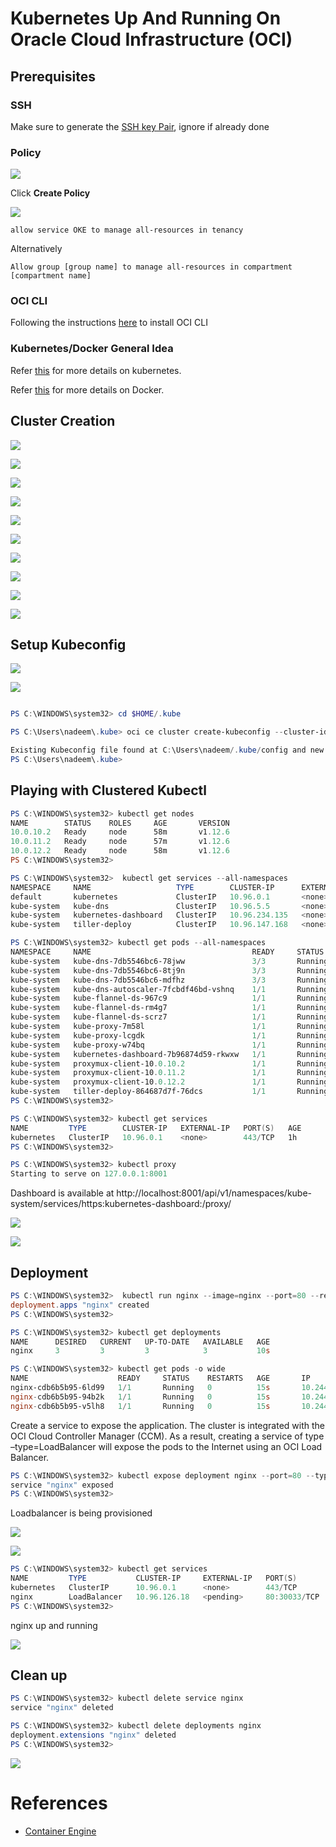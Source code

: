 # Kubernetes Up And Running On Oracle Cloud Infrastructure (OCI)

## Prerequisites

### SSH

Make sure to generate the [SSH key Pair](GeneratingSshKey.md), ignore if already done

### Policy 

![](../resources/k8s-click-policies.png)

Click **Create Policy**

![](../resources/k8s-create-policy.png)

```
allow service OKE to manage all-resources in tenancy

```
Alternatively
```
Allow group [group name] to manage all-resources in compartment [compartment name]

```

### OCI CLI

Following the instructions [here](OciCliUpAndRunningOnWindows.md) to install OCI CLI


### Kubernetes/Docker General Idea

Refer [this](https://github.com/enabling-cloud/kubernetes-learning) for more details on kubernetes.

Refer [this](https://github.com/enabling-cloud/docker-learning) for more details on Docker.


## Cluster Creation

![](../resources/k8s-navigate-to-oke.png)

![](../resources/k8s-click-create-cluster.png)

![](../resources/k8s-cluster-name.png)


![](../resources/k8s-vcn-confirm.png)

![](../resources/k8s-node-pool-confirm.png)

![](../resources/k8s-add-aon.png)

![](../resources/k8s-cluster-creation-details.png)

![](../resources/k8s-cluster-creating.png)

![](../resources/k8s-cluster-created.png)

![](../resources/k8s-getting-started.png)


## Setup Kubeconfig


![](../resources/k8s-click-access-kubeconfig.png)


![](../resources/k8s-kubeconfig-details.png)

```Powershell

PS C:\WINDOWS\system32> cd $HOME/.kube

PS C:\Users\nadeem\.kube> oci ce cluster create-kubeconfig --cluster-id ocid1.cluster.oc1.eu-frankfurt-1.aaaaaaaaafswimjrmfstoylgme2dczbymy3wezlbgi4tombtgctgkylggztg --file $HOME/.kube/config --region eu-frankfurt-1

Existing Kubeconfig file found at C:\Users\nadeem/.kube/config and new config merged into it
PS C:\Users\nadeem\.kube>
```

## Playing with Clustered Kubectl


```Powershell
PS C:\WINDOWS\system32> kubectl get nodes
NAME        STATUS    ROLES     AGE       VERSION
10.0.10.2   Ready     node      58m       v1.12.6
10.0.11.2   Ready     node      57m       v1.12.6
10.0.12.2   Ready     node      58m       v1.12.6
PS C:\WINDOWS\system32>

```


```Powershell
PS C:\WINDOWS\system32>  kubectl get services --all-namespaces
NAMESPACE     NAME                   TYPE        CLUSTER-IP      EXTERNAL-IP   PORT(S)         AGE
default       kubernetes             ClusterIP   10.96.0.1       <none>        443/TCP         1h
kube-system   kube-dns               ClusterIP   10.96.5.5       <none>        53/UDP,53/TCP   1h
kube-system   kubernetes-dashboard   ClusterIP   10.96.234.135   <none>        443/TCP         1h
kube-system   tiller-deploy          ClusterIP   10.96.147.168   <none>        44134/TCP       1h

```


```Powershell
PS C:\WINDOWS\system32> kubectl get pods --all-namespaces
NAMESPACE     NAME                                    READY     STATUS    RESTARTS   AGE
kube-system   kube-dns-7db5546bc6-78jww               3/3       Running   0          57m
kube-system   kube-dns-7db5546bc6-8tj9n               3/3       Running   0          58m
kube-system   kube-dns-7db5546bc6-mdfhz               3/3       Running   0          1h
kube-system   kube-dns-autoscaler-7fcbdf46bd-vshnq    1/1       Running   0          1h
kube-system   kube-flannel-ds-967c9                   1/1       Running   1          58m
kube-system   kube-flannel-ds-rm4g7                   1/1       Running   1          58m
kube-system   kube-flannel-ds-scrz7                   1/1       Running   1          57m
kube-system   kube-proxy-7m58l                        1/1       Running   0          58m
kube-system   kube-proxy-lcgdk                        1/1       Running   0          58m
kube-system   kube-proxy-w74bq                        1/1       Running   0          57m
kube-system   kubernetes-dashboard-7b96874d59-rkwxw   1/1       Running   0          1h
kube-system   proxymux-client-10.0.10.2               1/1       Running   0          58m
kube-system   proxymux-client-10.0.11.2               1/1       Running   0          57m
kube-system   proxymux-client-10.0.12.2               1/1       Running   0          58m
kube-system   tiller-deploy-864687d7f-76dcs           1/1       Running   0          1h
PS C:\WINDOWS\system32>

```


```Powershell
PS C:\WINDOWS\system32> kubectl get services
NAME         TYPE        CLUSTER-IP   EXTERNAL-IP   PORT(S)   AGE
kubernetes   ClusterIP   10.96.0.1    <none>        443/TCP   1h
PS C:\WINDOWS\system32>

```


```Powershell
PS C:\WINDOWS\system32> kubectl proxy
Starting to serve on 127.0.0.1:8001
```
Dashboard is available at http://localhost:8001/api/v1/namespaces/kube-system/services/https:kubernetes-dashboard:/proxy/


![](../resources/k8s-dashboard-login.png)

![](../resources/k8s-dashboard.png)



## Deployment

```Powershell
PS C:\WINDOWS\system32>  kubectl run nginx --image=nginx --port=80 --replicas=3
deployment.apps "nginx" created
PS C:\WINDOWS\system32>

```


```Powershell
PS C:\WINDOWS\system32> kubectl get deployments
NAME      DESIRED   CURRENT   UP-TO-DATE   AVAILABLE   AGE
nginx     3         3         3            3           10s

```



```Powershell
PS C:\WINDOWS\system32> kubectl get pods -o wide
NAME                    READY     STATUS    RESTARTS   AGE       IP           NODE
nginx-cdb6b5b95-6ld99   1/1       Running   0          15s       10.244.0.6   10.0.10.2
nginx-cdb6b5b95-94b2k   1/1       Running   0          15s       10.244.1.4   10.0.12.2
nginx-cdb6b5b95-v5lh8   1/1       Running   0          15s       10.244.2.2   10.0.11.2

```

Create a service to expose the application. The cluster is integrated with the OCI Cloud Controller Manager (CCM). As a result, creating a service of type –type=LoadBalancer will expose the pods to the Internet using an OCI Load Balancer.

```Powershell
PS C:\WINDOWS\system32> kubectl expose deployment nginx --port=80 --type=LoadBalancer
service "nginx" exposed
PS C:\WINDOWS\system32>

```

Loadbalancer is being provisioned

![](../resources/k8s-lb-being-created.png)

![](../resources/k8s-lb-created.png)



```Powershell
PS C:\WINDOWS\system32> kubectl get services
NAME         TYPE           CLUSTER-IP     EXTERNAL-IP   PORT(S)        AGE
kubernetes   ClusterIP      10.96.0.1      <none>        443/TCP        1h
nginx        LoadBalancer   10.96.126.18   <pending>     80:30033/TCP   12s
PS C:\WINDOWS\system32>


```

nginx up and running

![](../resources/k8s-ngix-running.png)





## Clean up

```Powershell
PS C:\WINDOWS\system32> kubectl delete service nginx
service "nginx" deleted

```


```Powershell
PS C:\WINDOWS\system32> kubectl delete deployments nginx
deployment.extensions "nginx" deleted
PS C:\WINDOWS\system32>

```

![](../resources/k8s-lb-being-deleted.png)


# References
* [Container Engine](https://docs.cloud.oracle.com/iaas/Content/ContEng/Concepts/contengoverview.htm)


